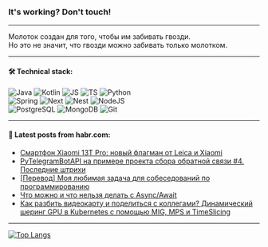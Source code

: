 ### It's working? Don't touch!

---
Молоток создан для того, чтобы им забивать гвозди. <br>
Но это не значит, что гвозди можно забивать только молотком.

---

#### 🛠️ Technical stack:

![Java](https://img.shields.io/badge/Java-informational?logo=Oracle&style=flat&logoColor=white&color=FF4500)
![Kotlin](https://img.shields.io/badge/Kotlin-informational?logo=Kotlin&style=flat&logoColor=white&color=774D97)
![JS](https://img.shields.io/badge/JS-informational?logo=javaScript&style=flat&logoColor=black&color=F7Df1E)
![TS](https://img.shields.io/badge/TypeScript-informational?logo=typeScript&style=flat&logoColor=black&color=017acc)
![Python](https://img.shields.io/badge/Python-informational?logo=Python&style=flat&logoColor=black&color=ffdd54) <br>
![Spring](https://img.shields.io/badge/SpringBoot-informational?logo=SpringBoot&style=flat&logoColor=white&color=6DB33F) 
![Next](https://img.shields.io/badge/Next.js-informational?logo=Next.js&style=flat&logoColor=white&color=3671a1)
![Nest](https://img.shields.io/badge/NestJS-informational?logo=NestJS&style=flat&logoColor=white&color=E0234E)
![NodeJS](https://img.shields.io/badge/NodeJS-informational?logo=node.js&style=flat&logoColor=white&color=70A760) <br>
![PostgreSQL](https://img.shields.io/badge/PostgreSQL-informational?logo=PostgreSQL&style=flat&logoColor=white&color=DAA520)
![MongoDB](https://img.shields.io/badge/MongoDB-informational?logo=MongoDB&style=flat&logoColor=white&color=870000)
![Git](https://img.shields.io/badge/Git-informational?logo=git&style=flat&logoColor=white&color=f74e28)

___

#### 💬 Latest posts from habr.com:

<!-- BLOG-POST-LIST:START -->
- [Смартфон Xiaomi 13T Pro: новый флагман от Leica и Xiaomi](https://habr.com/ru/companies/ru_mts/articles/776222/?utm_source=habrahabr&utm_medium=rss&utm_campaign=776222)
- [PyTelegramBotAPI на примере проекта сбора обратной связи #4. Последние штрихи](https://habr.com/ru/articles/776220/?utm_source=habrahabr&utm_medium=rss&utm_campaign=776220)
- [[Перевод] Моя любимая задача для собеседований по программированию](https://habr.com/ru/companies/ruvds/articles/775570/?utm_source=habrahabr&utm_medium=rss&utm_campaign=775570)
- [Что можно и что нельзя делать с Async/Await](https://habr.com/ru/articles/776196/?utm_source=habrahabr&utm_medium=rss&utm_campaign=776196)
- [Как разбить видеокарту и поделиться с коллегами? Динамический шеринг GPU в Kubernetes с помощью MIG, MPS и TimeSlicing](https://habr.com/ru/companies/selectel/articles/776132/?utm_source=habrahabr&utm_medium=rss&utm_campaign=776132)
<!-- BLOG-POST-LIST:END -->

---
[![Top Langs](https://github-readme-stats-git-master-advtsetting-gmailcom.vercel.app/api/top-langs/?username=zloylis&langs_count=10&hide_title=false&title_color=e6edf3&size_weight=0.5&count_weight=0.5&layout=compact&hide_border=true&theme=dracula)](https://github.com/zloylis)

<!-- ![GitHub stats](https://github-readme-stats-git-master-advtsetting-gmailcom.vercel.app/api?username=zloylis&show_icons=true&hide_border=true&theme=dracula&hide_title=true&include_all_commits=true&count_private=true&hide=contribs&hide_rank=true) -->
